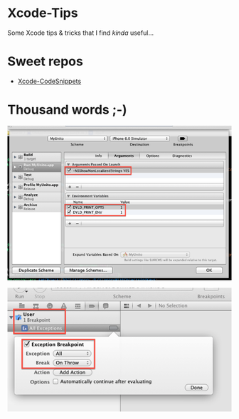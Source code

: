 Xcode-Tips
==========

Some Xcode tips & tricks that I find *kinda* useful...

Sweet repos
===========

* [Xcode-CodeSnippets](https://github.com/exalted/Xcode-CodeSnippets)

Thousand words ;-)
==================

![Scheme Run Arguments](http://github.com/exalted/Xcode-Tips/raw/master/Scheme%20Run%20Arguments.png "Scheme Run Arguments")

![All Exceptions Break On Throw](http://github.com/exalted/Xcode-Tips/raw/master/All%20Exceptions%20Break%20On%20Throw.png "All Exceptions Break On Throw")
